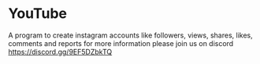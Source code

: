 # YouTube
A program to create instagram accounts like followers, views, shares, likes, comments and reports for more information please join us on discord https://discord.gg/9EF5DZbkTQ
